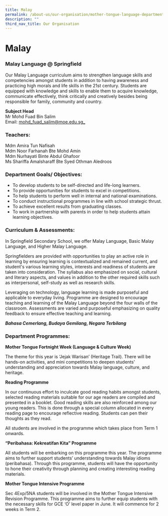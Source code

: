 ```yaml
---
title: Malay
permalink: /about-us/our-organisation/mother-tongue-language-department/malay
description: ""
third_nav_title: Our Organisation
---
```

# **Malay**

### Malay Language @ Springfield  

Our Malay Language curriculum aims to strengthen language skills and competencies amongst students in addition to having awareness and practicing high morals and life skills in the 21st century. Students are equipped with knowledge and skills to enable them to acquire knowledge, communicate effectively, think critically and creatively besides being responsible for family, community and country.

**Subject Head**  
Mr Mohd Fuad Bin Salim   
Email: [mohd_fuad_salim@moe.edu.sg_](mailto:mohd_fuad_salim@moe.edu.sg)

### Teachers:

Mdm Amira Tun Nafisah   
Mdm Noor Farhanah Bte Mohd Amin     
Mdm Nurhayati Binte Abdul Ghafoor    
Ms Shariffa Amalsharaff Bte Syed Othman Aledroos

  

### Department Goals/ Objectives:

*   To develop students to be self-directed and life-long learners.      
*   To provide opportunities for students to excel in competitions.     
*   To help students to perform well in internal and national examinations.     
*   To conduct instructional programmes in line with school strategic thrust.    
*   To achieve excellent results from graduating classes.    
*   To work in partnership with parents in order to help students attain learning objectives.  

### Curriculum & Assessments:

In Springfield Secondary School, we offer Malay Language, Basic Malay Language, and Higher Malay Language.

Springfielders are provided with opportunities to play an active role in learning by ensuring learning is contextualized and remained current, and student's various learning styles, interests and readiness of students are taken into consideration. The syllabus also emphasized on social, cultural and literary aspects, and values in addition to the other required skills such as interpersonal, self-study as well as research skills.

  

Leveraging on technology, language learning is made purposeful and applicable to everyday living. Programme are designed to encourage teaching and learning of the Malay Language beyond the four walls of the classroom. Assessments are varied and purposeful emphasizing on quality feedback to ensure effective teaching and learning.

***Bahasa Cemerlang, Budaya Gemilang, Negara Terbilang***

  

### Department Programmes:

**Mother Tongue Fortnight Week (Language & Culture Week)**

The theme for this year is ‘Jejak Warisan’ (Heritage Trail). There will be hands-on activities, and mini competitions to deepen students’ understanding and appreciation towards Malay language, culture, and heritage.

**Reading Programme**

In our continuous effort to inculcate good reading habits amongst students, selected reading materials suitable for our age readers are compiled and presented in a booklet. Good reading skills are also reinforced among our young readers. This is done through a special column allocated in every reading page to encourage reflective reading. Students can pen their thoughts as they read.

All students are involved in the programme which takes place from Term 1 onwards.

**“Peribahasa: Kekreatifan Kita” Programme**

All students will be embarking on this programme this year. The programme aims to further support students’ understanding towards Malay idioms (peribahasa). Through this programme, students will have the opportunity to hone their creativity through planning and creating interesting reading materials.

**Mother Tongue Intensive Programme**

Sec 4Exp/5NA students will be involved in the Mother Tongue Intensive Revision Programme. This programme aims to further equip students with the necessary skills for GCE ‘O’ level paper in June. It will commence for 2 weeks in Term 2.